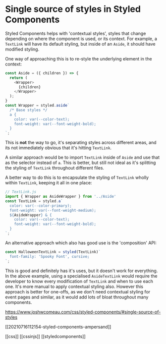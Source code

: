 # Single source of styles in Styled Components

Styled Components helps with 'contextual styles', styles that change depending on where the component is used, or its context. For example, a `TextLink` will have its default styling, but inside of an `Aside`, it should have modified styling.

One way of approaching this is to re-style the underlying element in the context:
```javascript
const Aside = ({ children }) => {
  return (
    <Wrapper>
      {children}
    </Wrapper>
  );
}
const Wrapper = styled.aside`
  /* Base styles */
  a {
    color: var(--color-text);
    font-weight: var(--font-weight-bold);
  }
`;
```

This is **not** the way to go, it's separating styles across different areas, and its not immediately obvious that it's hitting `TextLink`.

A similar approach would be to import `TextLink` inside of `Aside` and use that as the selector instead of `a`. This is better, but still not ideal as it's splitting the styling of `TextLink` throughout different files.

A better way to do this is to encapsulate the styling of `TextLink` wholly within `TextLink`, keeping it all in one place:
```javascript
// TextLink.js
import { Wrapper as AsideWrapper } from '../Aside'
const TextLink = styled.a`
  color: var(--color-primary);
  font-weight: var(--font-weight-medium);
  ${AsideWrapper} & {
    color: var(--color-text);
    font-weight: var(--font-weight-bold);
  }
`;
```

An alternative approach which also has good use is the 'composition' API:
```javascript
const HalloweenTextLink = styled(TextLink)`
  font-family: 'Spooky Font', cursive;
`;
```

This is good and definitely has it's uses, but it doesn't work for everything. In the above example, using a specialised `AsideTextLink` would require the developer to know every modification of `TextLink` and when to use each one. It's more manual to apply contextual styling also.
However this approach is better for one-offs, as we don't need contextual styling for event pages and similar, as it would add lots of bloat throughout many components.

https://www.joshwcomeau.com/css/styled-components/#single-source-of-styles

[[20210716112154-styled-components-ampersand]]

[[css]]
[[cssinjs]]
[[styledcomponents]]